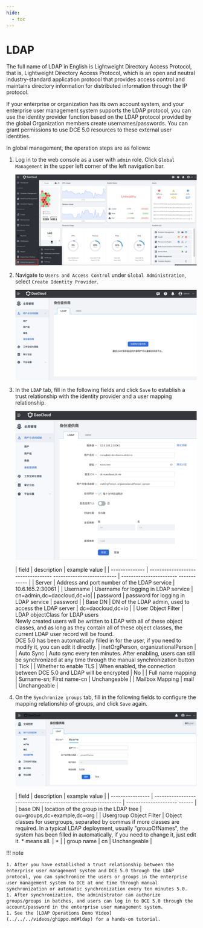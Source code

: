 ```yaml
---
hide:
  - toc
---
```


# LDAP

The full name of LDAP in English is Lightweight Directory Access Protocol, that is, Lightweight Directory Access Protocol, which is an open and neutral industry-standard application protocol that provides access control and maintains directory information for distributed information through the IP protocol.

If your enterprise or organization has its own account system, and your enterprise user management system supports the LDAP protocol, you can use the identity provider function based on the LDAP protocol provided by the global Organization members create usernames/passwords.
You can grant permissions to use DCE 5.0 resources to these external user identities.

In global management, the operation steps are as follows:

1. Log in to the web console as a user with `admin` role. Click `Global Management` in the upper left corner of the left navigation bar.

    ![global](../../images/ws01.png)

1. Navigate to `Users and Access Control` under `Global Administration`, select `Create Identity Provider`.

    ![Identity Provider](../../images/ldap00.png)

1. In the `LDAP` tab, fill in the following fields and click `Save` to establish a trust relationship with the identity provider and a user mapping relationship.

    ![ldap](../../images/ldap01.png)

    | field | description | example value |
    | -------------- | ---------------------------------- -------------------------- | ----------------------- ------------ |
    | Server | Address and port number of the LDAP service | 10.6.165.2:30061 |
    | Username | Username for logging in LDAP service | cn=admin,dc=daocloud,dc=io|
    | password | password for logging in LDAP service | password |
    | Base DN | DN of the LDAP admin, used to access the LDAP server | dc=daocloud,dc=io |
    | User Object Filter | LDAP objectClass for LDAP users<br />Newly created users will be written to LDAP with all of these object classes, and as long as they contain all of these object classes, the current LDAP user record will be found. <br />DCE 5.0 has been automatically filled in for the user, if you need to modify it, you can edit it directly. | inetOrgPerson, organizationalPerson |
    | Auto Sync | Auto sync every ten minutes. After enabling, users can still be synchronized at any time through the manual synchronization button | Tick |
    | Whether to enable TLS | When enabled, the connection between DCE 5.0 and LDAP will be encrypted | No |
    | Full name mapping | Surname-sn; First name-cn | Unchangeable |
    | Mailbox Mapping | mail | Unchangeable |

1. On the `Synchronize groups` tab, fill in the following fields to configure the mapping relationship of groups, and click `Save` again.

    ![Identity Provider](../../images/ldap02.png)

    | field | description | example value |
    | ---------------- | -------------------------------- ---------------------------- | --------------------- ------ |
    | base DN | location of the group in the LDAP tree | ou=groups,dc=example,dc=org |
    | Usergroup Object Filter | Object classes for usergroups, separated by commas if more classes are required. In a typical LDAP deployment, usually "groupOfNames", the system has been filled in automatically, if you need to change it, just edit it. * means all. | * |
    | group name | cn | Unchangeable |

!!! note

    1. After you have established a trust relationship between the enterprise user management system and DCE 5.0 through the LDAP protocol, you can synchronize the users or groups in the enterprise user management system to DCE at one time through manual synchronization or automatic synchronization every ten minutes 5.0.
    1. After synchronization, the administrator can authorize groups/groups in batches, and users can log in to DCE 5.0 through the account/password in the enterprise user management system.
    1. See the [LDAP Operations Demo Video](../../../videos/ghippo.md#ldap) for a hands-on tutorial.